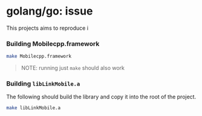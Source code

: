 # golang/go: issue 

This projects aims to reproduce i


### Building Mobilecpp.framework

```bash
make Mobilecpp.framework
```

> NOTE: running just `make` should also work

### Building `libLinkMobile.a`

The following should build the library and copy it into the root of the project.

```bash
make libLinkMobile.a
```